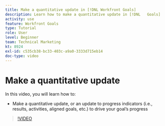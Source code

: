 ```yaml
---
title: Make a quantitative update in [!DNL Workfront Goals]
description: Learn how to make a quantitative update in [!DNL   Goals].
activity: use
feature: Workfront Goals
type: Tutorial
role: User
level: Beginner
team: Technical Marketing
kt: 8924
exl-id: c535cb38-bc33-403c-a9a0-3333d715eb14
doc-type: video
---
```

# Make a quantitative update

In this video, you will learn how to:

* Make a quantitative update, or an update to progress indicators (i.e., results, activities, aligned goals, etc.) to drive your goal’s progress

>[!VIDEO](https://video.tv.adobe.com/v/335196/?quality=12)
